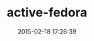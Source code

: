 ---
layout: post
title:  "active-fedora"
repo:   "projecthydra/active_fedora"
date:   2015-02-18 17:26:39
gemurl: https://github.com/projecthydra/active_fedora
---